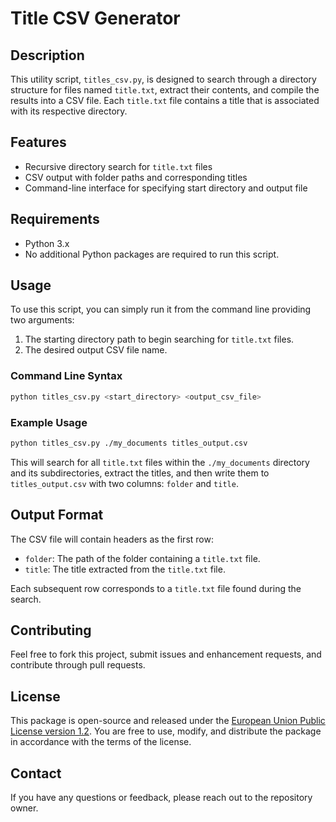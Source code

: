 # Title CSV Generator

## Description

This utility script, `titles_csv.py`, is designed to search through a directory structure for files named `title.txt`, extract their contents, and compile the results into a CSV file. Each `title.txt` file contains a title that is associated with its respective directory.

## Features

- Recursive directory search for `title.txt` files
- CSV output with folder paths and corresponding titles
- Command-line interface for specifying start directory and output file

## Requirements

- Python 3.x
- No additional Python packages are required to run this script.

## Usage

To use this script, you can simply run it from the command line providing two arguments: 
1. The starting directory path to begin searching for `title.txt` files.
2. The desired output CSV file name.

### Command Line Syntax
```bash
python titles_csv.py <start_directory> <output_csv_file>
```

### Example Usage

```bash
python titles_csv.py ./my_documents titles_output.csv
```

This will search for all `title.txt` files within the `./my_documents` directory and its subdirectories, extract the titles, and then write them to `titles_output.csv` with two columns: `folder` and `title`.

## Output Format

The CSV file will contain headers as the first row:

- `folder`: The path of the folder containing a `title.txt` file.
- `title`: The title extracted from the `title.txt` file.

Each subsequent row corresponds to a `title.txt` file found during the search.

## Contributing

Feel free to fork this project, submit issues and enhancement requests, and contribute through pull requests.

## License

This package is open-source and released under the [European Union Public License version 1.2](https://joinup.ec.europa.eu/collection/eupl/eupl-text-eupl-12).
You are free to use, modify, and distribute the package in accordance with the terms of the license.


## Contact

If you have any questions or feedback, please reach out to the repository owner.


